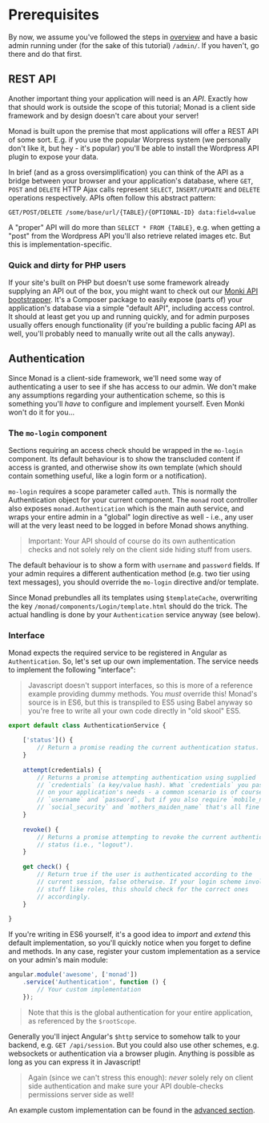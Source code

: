 # Prerequisites
By now, we assume you've followed the steps in [overview](../index.md) and have
a basic admin running under (for the sake of this tutorial) `/admin/`. If you
haven't, go there and do that first.

## REST API
Another important thing your application will need is an *API*. Exactly how that
should work is outside the scope of this tutorial; Monad is a client side
framework and by design doesn't care about your server!

Monad is built upon the premise that most applications will offer a REST API of
some sort. E.g. if you use the popular Worpress system (we personally don't like
it, but hey - it's popular) you'll be able to install the Wordpress API plugin
to expose your data.

In brief (and as a gross oversimplification) you can think of the API as a
bridge between your browser and your application's database, where `GET`,
`POST` and `DELETE` HTTP Ajax calls represent `SELECT`, `INSERT/UPDATE` and
`DELETE` operations respectively. APIs often follow this abstract pattern:

```
GET/POST/DELETE /some/base/url/{TABLE}/{OPTIONAL-ID} data:field=value
```

A "proper" API will do more than `SELECT * FROM {TABLE}`, e.g. when getting a
"post" from the Wordpress API you'll also retrieve related images etc. But this
is implementation-specific.

### Quick and dirty for PHP users
If your site's built on PHP but doesn't use some framework already supplying an
API out of the box, you might want to check out our [Monki API
bootstrapper](http://monki.monomelodies.nl). It's a Composer package to easily
expose (parts of) your application's database via a simple "default API",
including access control. It should at least get you up and running quickly, and
for admin purposes usually offers enough functionality (if you're building a
public facing API as well, you'll probably need to manually write out all the
calls anyway).

## Authentication
Since Monad is a client-side framework, we'll need some way of authenticating a
user to see if she has access to our admin. We don't make any assumptions
regarding your authentication scheme, so this is something you'll *have* to
configure and implement yourself. Even Monki won't do it for you...

### The `mo-login` component
Sections requiring an access check should be wrapped in the `mo-login`
component. Its default behaviour is to show the transcluded content if access
is granted, and otherwise show its own template (which should contain something
useful, like a login form or a notification).

`mo-login` requires a scope parameter called `auth`. This is normally the
Authentication object for your current component. The `monad` root controller
also exposes `monad.Authentication` which is the main auth service, and wraps
your entire admin in a "global" login directive as well - i.e., any user will at
the very least need to be logged in before Monad shows anything.

> Important: Your API should of course do its own authentication checks and not
> solely rely on the client side hiding stuff from users.

The default behaviour is to show a form with `username` and `password` fields.
If your admin requires a different authentication method (e.g. two tier using
text messages), you should override the `mo-login` directive and/or template.

Since Monad prebundles all its templates using `$templateCache`, overwriting the
key `/monad/components/Login/template.html` should do the trick. The actual
handling is done by your `Authentication` service anyway (see below).

### Interface
Monad expects the required service to be registered in Angular as
`Authentication`. So, let's set up our own implementation. The
service needs to implement the following "interface":

> Javascript doesn't support interfaces, so this is more of a reference example
> providing dummy methods. You _must_ override this! Monad's source is in ES6,
> but this is transpiled to ES5 using Babel anyway so you're free to write all
> your own code directly in "old skool" ES5.

```javascript
export default class AuthenticationService {

    ['status']() {
        // Return a promise reading the current authentication status.
    }
    
    attempt(credentials) {
        // Returns a promise attempting authentication using supplied
        // `credentials` (a key/value hash). What `credentials` you pass depends
        // on your application's needs - a common scenario is of course
        // `username` and `password`, but if you also require `mobile_number`,
        // `social_security` and `mothers_maiden_name` that's all fine too.
    }
    
    revoke() {
        // Returns a promise attempting to revoke the current authentication
        // status (i.e., "logout").
    }
    
    get check() {
        // Return true if the user is authenticated according to the
        // current session, false otherwise. If your login scheme involves
        // stuff like roles, this should check for the correct ones
        // accordingly.
    }
    
}
```

If you're writing in ES6 yourself, it's a good idea to _import_ and _extend_
this default implementation, so you'll quickly notice when you forget to define
and methods. In any case, register your custom implementation as a service on
your admin's main module:

```javascript
angular.module('awesome', ['monad'])
    .service('Authentication', function () {
        // Your custom implementation
    });
```

> Note that this is the global authentication for your entire application, as
> referenced by the `$rootScope`.

Generally you'll inject Angular's `$http` service to somehow talk to your
backend, e.g. `GET /api/session`. But you could also use other schemes, e.g.
websockets or authentication via a browser plugin. Anything is possible as long
as you can express it in Javascript!

> Again (since we can't stress this enough): _never_ solely rely on client side
> authentication and make sure your API double-checks permissions server side as
> well!

An example custom implementation can be found in the [advanced
section](../advanced/authentication.md).

